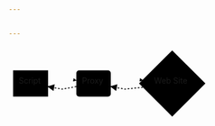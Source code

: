 ```yaml
---


---
```


<div class="mermaid"><svg xmlns="http://www.w3.org/2000/svg" id="mermaid-svg-sQdwGn4E5muSo7Um" width="100%" style="max-width: 356.6449966430664px;" viewBox="0 0 356.6449966430664 133.6449966430664"><g transform="translate(-12, -12)"><g class="output"><g class="clusters"></g><g class="edgePaths"><g class="edgePath" style="opacity: 1;"><path class="path" d="M82,73.28678403581891L107,68.8224983215332L132,73.32700282603771" marker-end="url(#arrowhead1498)" style="fill:none"></path><defs><marker id="arrowhead1498" viewBox="0 0 10 10" refX="9" refY="5" markerUnits="strokeWidth" markerWidth="8" markerHeight="6" orient="auto"><path d="M 0 0 L 10 5 L 0 10 z" class="arrowheadPath" style="stroke-width: 1; stroke-dasharray: 1, 0;"></path></marker></defs></g><g class="edgePath" style="opacity: 1;"><path class="path" d="M193,73.32700282603771L218,68.8224983215332L249.7695501168225,73.05294667883176" marker-end="url(#arrowhead1499)" style="fill:none"></path><defs><marker id="arrowhead1499" viewBox="0 0 10 10" refX="9" refY="5" markerUnits="strokeWidth" markerWidth="8" markerHeight="6" orient="auto"><path d="M 0 0 L 10 5 L 0 10 z" class="arrowheadPath" style="stroke-width: 1; stroke-dasharray: 1, 0;"></path></marker></defs></g><g class="edgePath" style="opacity: 1;"><path class="path" d="M249.76955284331098,85.59204963896532L218,88.8224983215332L193,84.3179938170287" marker-end="url(#arrowhead1500)" style="stroke: #333; fill:none;stroke-width:2px;stroke-dasharray:3;"></path><defs><marker id="arrowhead1500" viewBox="0 0 10 10" refX="9" refY="5" markerUnits="strokeWidth" markerWidth="8" markerHeight="6" orient="auto"><path d="M 0 0 L 10 5 L 0 10 z" class="arrowheadPath" style="stroke-width: 1; stroke-dasharray: 1, 0;"></path></marker></defs></g><g class="edgePath" style="opacity: 1;"><path class="path" d="M132,84.3179938170287L107,88.8224983215332L82,84.3582126072475" marker-end="url(#arrowhead1501)" style="stroke: #333; fill:none;stroke-width:2px;stroke-dasharray:3;"></path><defs><marker id="arrowhead1501" viewBox="0 0 10 10" refX="9" refY="5" markerUnits="strokeWidth" markerWidth="8" markerHeight="6" orient="auto"><path d="M 0 0 L 10 5 L 0 10 z" class="arrowheadPath" style="stroke-width: 1; stroke-dasharray: 1, 0;"></path></marker></defs></g></g><g class="edgeLabels"><g class="edgeLabel" style="opacity: 1;" transform=""><g transform="translate(0,0)" class="label"><foreignObject width="0" height="0"><div xmlns="http://www.w3.org/1999/xhtml" style="display: inline-block; white-space: nowrap;"><span class="edgeLabel"></span></div></foreignObject></g></g><g class="edgeLabel" style="opacity: 1;" transform=""><g transform="translate(0,0)" class="label"><foreignObject width="0" height="0"><div xmlns="http://www.w3.org/1999/xhtml" style="display: inline-block; white-space: nowrap;"><span class="edgeLabel"></span></div></foreignObject></g></g><g class="edgeLabel" style="opacity: 1;" transform=""><g transform="translate(0,0)" class="label"><foreignObject width="0" height="0"><div xmlns="http://www.w3.org/1999/xhtml" style="display: inline-block; white-space: nowrap;"><span class="edgeLabel"></span></div></foreignObject></g></g><g class="edgeLabel" style="opacity: 1;" transform=""><g transform="translate(0,0)" class="label"><foreignObject width="0" height="0"><div xmlns="http://www.w3.org/1999/xhtml" style="display: inline-block; white-space: nowrap;"><span class="edgeLabel"></span></div></foreignObject></g></g></g><g class="nodes"><g class="node" style="opacity: 1;" id="A" transform="translate(51,78.8224983215332)"><rect rx="0" ry="0" x="-31" y="-23.35832977294922" width="62" height="46.71665954589844"></rect><g class="label" transform="translate(0,0)"><g transform="translate(-21,-13.358329772949219)"><foreignObject width="42" height="26.716659545898438"><div xmlns="http://www.w3.org/1999/xhtml" style="display: inline-block; white-space: nowrap;">Script</div></foreignObject></g></g></g><g class="node" style="opacity: 1;" id="B" transform="translate(162.5,78.8224983215332)"><rect rx="5" ry="5" x="-30.5" y="-23.35832977294922" width="61" height="46.71665954589844"></rect><g class="label" transform="translate(0,0)"><g transform="translate(-20.5,-13.358329772949219)"><foreignObject width="41" height="26.716659545898438"><div xmlns="http://www.w3.org/1999/xhtml" style="display: inline-block; white-space: nowrap;">Proxy</div></foreignObject></g></g></g><g class="node" style="opacity: 1;" id="D" transform="translate(301.8224983215332,78.8224983215332)"><polygon points="58.822496795654295,0 117.64499359130859,-58.822496795654295 58.822496795654295,-117.64499359130859 0,-58.822496795654295" rx="5" ry="5" transform="translate(-58.822496795654295,58.822496795654295)"></polygon><g class="label" transform="translate(0,0)"><g transform="translate(-32,-13.358329772949219)"><foreignObject width="64" height="26.716659545898438"><div xmlns="http://www.w3.org/1999/xhtml" style="display: inline-block; white-space: nowrap;">Web Site</div></foreignObject></g></g></g></g></g></g></svg></div>


